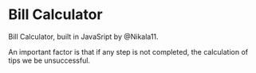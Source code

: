# Bill Calculator

<p>Bill Calculator, built in JavaSript by @Nikala11.</p>
<p>An important factor is that if any step is not completed, the calculation of tips we be unsuccessful.</p>
